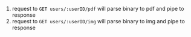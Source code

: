 1. request to `GET users/:userID/pdf` will parse binary to pdf and pipe to response
2. request to `GET users/:userID/img` will parse binary to img and pipe to response
